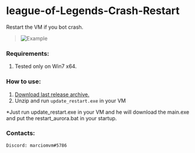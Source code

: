# league-of-Legends-Crash-Restart
Restart the VM if you bot crash.

> ![Example](https://ibb.co/fGpvB45)

### Requirements:

1. Tested only on Win7 x64.

### How to use:

1. [Download last release archive.](Link)
2. Unzip and run `update_restart.exe` in your VM

*Just run update_restart.exe in your VM and he will download the main.exe and put the restart_aurora.bat in your startup.

### Contacts:
```
Discord: marciomvm#5786
```

